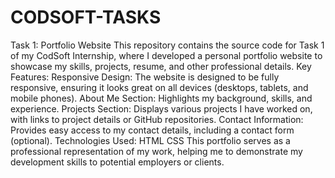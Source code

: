 # CODSOFT-TASKS
Task 1: Portfolio Website This repository contains the source code for Task 1 of my CodSoft Internship, where I developed a personal portfolio website to showcase my skills, projects, resume, and other professional details. Key Features: Responsive Design: The website is designed to be fully responsive, ensuring it looks great on all devices (desktops, tablets, and mobile phones). About Me Section: Highlights my background, skills, and experience. Projects Section: Displays various projects I have worked on, with links to project details or GitHub repositories. Contact Information: Provides easy access to my contact details, including a contact form (optional). Technologies Used: HTML CSS This portfolio serves as a professional representation of my work, helping me to demonstrate my development skills to potential employers or clients.
